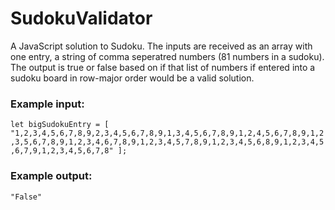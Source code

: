 # SudokuValidator

A JavaScript solution to Sudoku. The inputs are received as an array with one entry, a string of comma seperatred numbers (81 numbers in a sudoku). The output is true or false based on if that list of numbers if entered into a sudoku board in row-major order would be a valid solution.

### Example input: 
`let bigSudokuEntry = [
  "1,2,3,4,5,6,7,8,9,2,3,4,5,6,7,8,9,1,3,4,5,6,7,8,9,1,2,4,5,6,7,8,9,1,2,3,5,6,7,8,9,1,2,3,4,6,7,8,9,1,2,3,4,5,7,8,9,1,2,3,4,5,6,8,9,1,2,3,4,5,6,7,9,1,2,3,4,5,6,7,8"
];`

### Example output:
`"False"`
